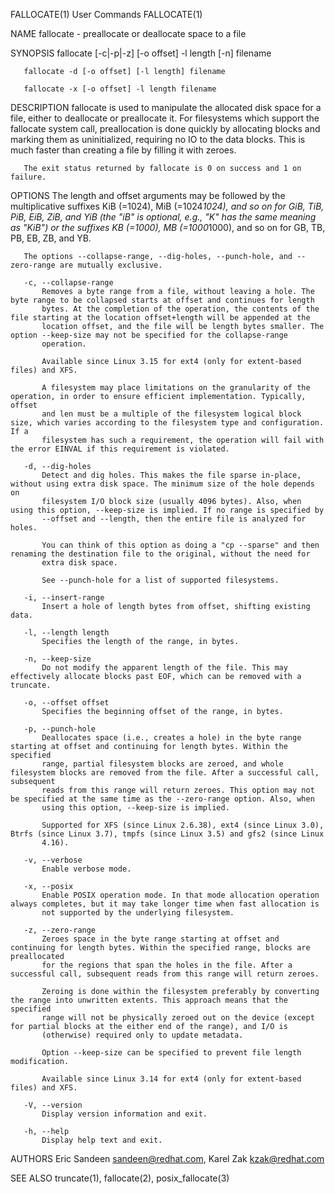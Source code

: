 FALLOCATE(1)                                                       User Commands                                                      FALLOCATE(1)

NAME
       fallocate - preallocate or deallocate space to a file

SYNOPSIS
       fallocate [-c|-p|-z] [-o offset] -l length [-n] filename

       fallocate -d [-o offset] [-l length] filename

       fallocate -x [-o offset] -l length filename

DESCRIPTION
       fallocate is used to manipulate the allocated disk space for a file, either to deallocate or preallocate it. For filesystems which support
       the fallocate system call, preallocation is done quickly by allocating blocks and marking them as uninitialized, requiring no IO to the
       data blocks. This is much faster than creating a file by filling it with zeroes.

       The exit status returned by fallocate is 0 on success and 1 on failure.

OPTIONS
       The length and offset arguments may be followed by the multiplicative suffixes KiB (=1024), MiB (=1024*1024), and so on for GiB, TiB, PiB,
       EiB, ZiB, and YiB (the "iB" is optional, e.g., "K" has the same meaning as "KiB") or the suffixes KB (=1000), MB (=1000*1000), and so on
       for GB, TB, PB, EB, ZB, and YB.

       The options --collapse-range, --dig-holes, --punch-hole, and --zero-range are mutually exclusive.

       -c, --collapse-range
           Removes a byte range from a file, without leaving a hole. The byte range to be collapsed starts at offset and continues for length
           bytes. At the completion of the operation, the contents of the file starting at the location offset+length will be appended at the
           location offset, and the file will be length bytes smaller. The option --keep-size may not be specified for the collapse-range
           operation.

           Available since Linux 3.15 for ext4 (only for extent-based files) and XFS.

           A filesystem may place limitations on the granularity of the operation, in order to ensure efficient implementation. Typically, offset
           and len must be a multiple of the filesystem logical block size, which varies according to the filesystem type and configuration. If a
           filesystem has such a requirement, the operation will fail with the error EINVAL if this requirement is violated.

       -d, --dig-holes
           Detect and dig holes. This makes the file sparse in-place, without using extra disk space. The minimum size of the hole depends on
           filesystem I/O block size (usually 4096 bytes). Also, when using this option, --keep-size is implied. If no range is specified by
           --offset and --length, then the entire file is analyzed for holes.

           You can think of this option as doing a "cp --sparse" and then renaming the destination file to the original, without the need for
           extra disk space.

           See --punch-hole for a list of supported filesystems.

       -i, --insert-range
           Insert a hole of length bytes from offset, shifting existing data.

       -l, --length length
           Specifies the length of the range, in bytes.

       -n, --keep-size
           Do not modify the apparent length of the file. This may effectively allocate blocks past EOF, which can be removed with a truncate.

       -o, --offset offset
           Specifies the beginning offset of the range, in bytes.

       -p, --punch-hole
           Deallocates space (i.e., creates a hole) in the byte range starting at offset and continuing for length bytes. Within the specified
           range, partial filesystem blocks are zeroed, and whole filesystem blocks are removed from the file. After a successful call, subsequent
           reads from this range will return zeroes. This option may not be specified at the same time as the --zero-range option. Also, when
           using this option, --keep-size is implied.

           Supported for XFS (since Linux 2.6.38), ext4 (since Linux 3.0), Btrfs (since Linux 3.7), tmpfs (since Linux 3.5) and gfs2 (since Linux
           4.16).

       -v, --verbose
           Enable verbose mode.

       -x, --posix
           Enable POSIX operation mode. In that mode allocation operation always completes, but it may take longer time when fast allocation is
           not supported by the underlying filesystem.

       -z, --zero-range
           Zeroes space in the byte range starting at offset and continuing for length bytes. Within the specified range, blocks are preallocated
           for the regions that span the holes in the file. After a successful call, subsequent reads from this range will return zeroes.

           Zeroing is done within the filesystem preferably by converting the range into unwritten extents. This approach means that the specified
           range will not be physically zeroed out on the device (except for partial blocks at the either end of the range), and I/O is
           (otherwise) required only to update metadata.

           Option --keep-size can be specified to prevent file length modification.

           Available since Linux 3.14 for ext4 (only for extent-based files) and XFS.

       -V, --version
           Display version information and exit.

       -h, --help
           Display help text and exit.

AUTHORS
       Eric Sandeen <sandeen@redhat.com>, Karel Zak <kzak@redhat.com>

SEE ALSO
       truncate(1), fallocate(2), posix_fallocate(3)
